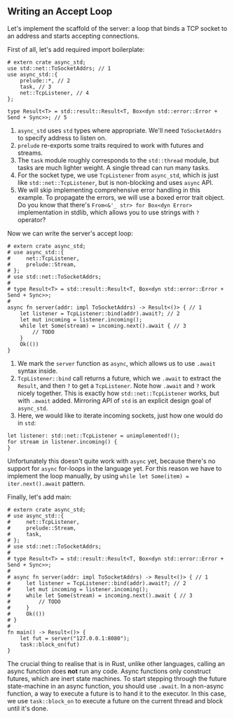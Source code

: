 ## Writing an Accept Loop

Let's implement the scaffold of the server: a loop that binds a TCP socket to an address and starts accepting connections.

First of all, let's add required import boilerplate:

```rust,edition2018
# extern crate async_std;
use std::net::ToSocketAddrs; // 1
use async_std::{
    prelude::*, // 2
    task, // 3
    net::TcpListener, // 4
};

type Result<T> = std::result::Result<T, Box<dyn std::error::Error + Send + Sync>>; // 5
```

1. `async_std` uses `std` types where appropriate.
   We'll need `ToSocketAddrs` to specify address to listen on.
2. `prelude` re-exports some traits required to work with futures and streams.
3. The `task` module roughly corresponds to the `std::thread` module, but tasks are much lighter weight.
   A single thread can run many tasks.
4. For the socket type, we use `TcpListener` from `async_std`, which is just like `std::net::TcpListener`, but is non-blocking and uses `async` API.
5. We will skip implementing comprehensive error handling in this example.
   To propagate the errors, we will use a boxed error trait object.
   Do you know that there's `From<&'_ str> for Box<dyn Error>` implementation in stdlib, which allows you to use strings with `?` operator?

Now we can write the server's accept loop:

```rust,edition2018
# extern crate async_std;
# use async_std::{
#     net::TcpListener,
#     prelude::Stream,
# };
# use std::net::ToSocketAddrs;
#
# type Result<T> = std::result::Result<T, Box<dyn std::error::Error + Send + Sync>>;
#
async fn server(addr: impl ToSocketAddrs) -> Result<()> { // 1
    let listener = TcpListener::bind(addr).await?; // 2
    let mut incoming = listener.incoming();
    while let Some(stream) = incoming.next().await { // 3
        // TODO
    }
    Ok(())
}
```

1. We mark the `server` function as `async`, which allows us to use `.await` syntax inside.
2. `TcpListener::bind` call returns a future, which we `.await` to extract the `Result`, and then `?` to get a `TcpListener`.
   Note how `.await` and `?` work nicely together.
   This is exactly how `std::net::TcpListener` works, but with `.await` added.
   Mirroring API of `std` is an explicit design goal of `async_std`.
3. Here, we would like to iterate incoming sockets, just how one would do in `std`:

```rust,edition2018,should_panic
let listener: std::net::TcpListener = unimplemented!();
for stream in listener.incoming() {
}
```

Unfortunately this doesn't quite work with `async` yet, because there's no support for `async` for-loops in the language yet.
For this reason we have to implement the loop manually, by using `while let Some(item) = iter.next().await` pattern.

Finally, let's add main:

```rust,edition2018,no_run
# extern crate async_std;
# use async_std::{
#     net::TcpListener,
#     prelude::Stream,
#     task,
# };
# use std::net::ToSocketAddrs;
#
# type Result<T> = std::result::Result<T, Box<dyn std::error::Error + Send + Sync>>;
#
# async fn server(addr: impl ToSocketAddrs) -> Result<()> { // 1
#     let listener = TcpListener::bind(addr).await?; // 2
#     let mut incoming = listener.incoming();
#     while let Some(stream) = incoming.next().await { // 3
#         // TODO
#     }
#     Ok(())
# }
#
fn main() -> Result<()> {
    let fut = server("127.0.0.1:8080");
    task::block_on(fut)
}
```

The crucial thing to realise that is in Rust, unlike other languages, calling an async function does **not** run any code.
Async functions only construct futures, which are inert state machines.
To start stepping through the future state-machine in an async function, you should use `.await`.
In a non-async function, a way to execute a future is to hand it to the executor.
In this case, we use `task::block_on` to execute a future on the current thread and block until it's done.
